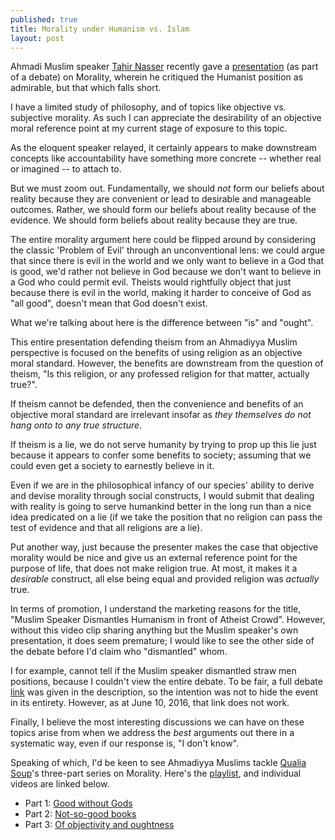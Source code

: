 ```yaml
---
published: true
title: Morality under Humanism vs. Islam
layout: post
---
```

Ahmadi Muslim speaker [Tahir Nasser](https://twitter.com/TahirNasser) recently gave a [presentation](https://www.youtube.com/watch?v=dqsgKpZb1hM) (as part of a debate) on Morality, wherein he critiqued the Humanist position as admirable, but that which falls short.

I have a limited study of philosophy, and of topics like objective vs. subjective morality. As such I can appreciate the desirability of an objective moral reference point at my current stage of exposure to this topic. 

As the eloquent speaker relayed, it certainly appears to make downstream concepts like accountability have something more concrete -- whether real or imagined -- to attach to.

But we must zoom out. Fundamentally, we should _not_ form our beliefs about reality because they are convenient or lead to desirable and manageable outcomes. Rather, we should form our beliefs about reality because of the evidence. We should form beliefs about reality because they are true.

The entire morality argument here could be flipped around by considering the classic 'Problem of Evil' through an unconventional lens: we could argue that since there is evil in the world and we only want to believe in a God that is good, we'd rather not believe in God because we don't want to believe in a God who could permit evil. Theists would rightfully object that just because there is evil in the world, making it harder to conceive of God as "all good", doesn't mean that God doesn't exist.

What we're talking about here is the difference between "is" and "ought".

This entire presentation defending theism from an Ahmadiyya Muslim perspective is focused on the benefits of using religion as an objective moral standard. However, the benefits are downstream from the question of theism, "Is this religion, or any professed religion for that matter, actually true?".

If theism cannot be defended, then the convenience and benefits of an objective moral standard are irrelevant insofar as _they themselves do not hang onto to any true structure_.

If theism is a lie, we do not serve humanity by trying to prop up this lie just because it appears to confer some benefits to society; assuming that we could even get a society to earnestly believe in it.

Even if we are in the philosophical infancy of our species' ability to derive and devise morality through social constructs, I would submit that dealing with reality is going to serve humankind better in the long run than a nice idea predicated on a lie (if we take the position that no religion can pass the test of evidence and that all religions are a lie).

Put another way, just because the presenter makes the case that objective morality would be nice and give us an external reference point for the purpose of life, that does not make religion true. At most, it makes it a _desirable_ construct, all else being equal and provided religion was _actually_ true.

In terms of promotion, I understand the marketing reasons for the title, "Muslim Speaker Dismantles Humanism in front of Atheist Crowd". However, without this video clip sharing anything but the Muslim speaker's own presentation, it does seem premature; I would like to see the other side of the debate before I'd claim who "dismantled" whom. 

I for example, cannot tell if the Muslim speaker dismantled straw men positions, because I couldn't view the entire debate. To be fair, a full debate [link](https://www.youtube.com/watch?v=I9jjG) was given in the description, so the intention was not to hide the event in its entirety. However, as at June 10, 2016, that link does not work.

Finally, I believe the most interesting discussions we can have on these topics arise from when we address the _best_ arguments out there in a systematic way, even if our response is, "I don't know".

Speaking of which, I'd be keen to see Ahmadiyya Muslims tackle [Qualia Soup](https://www.youtube.com/user/QualiaSoup/videos)'s three-part series on Morality. Here's the [playlist](https://www.youtube.com/playlist?list=PL0EFCB22DFCD4F2E7), and individual videos are linked below.

* Part 1: [Good without Gods](http://www.youtube.com/watch?v=T7xt5LtgsxQ&feature=plcp)
* Part 2: [Not-so-good books](http://www.youtube.com/watch?v=hSS-88ShJfo&feature=plcp)
* Part 3: [Of objectivity and oughtness](http://www.youtube.com/watch?v=sN-yLH4bXAI&feature=plcp)

